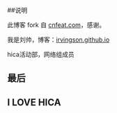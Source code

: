 ##说明


此博客 fork 自 [cnfeat.com](http://cnfeat.com/)，感谢。


我是刘帅，博客：[irvingson.github.io](irvingson.github.io)


hica活动部，网络组成员

## 最后


## I LOVE HICA


